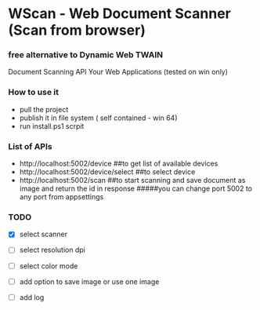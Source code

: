 # WScan - Web Document Scanner (Scan from browser)
### free alternative to Dynamic Web TWAIN 
Document Scanning API Your Web Applications (tested on win only)

### How to use it 
* pull the project 
* publish it in file system ( self contained - win 64)
* run install.ps1 scrpit 
 

### List of APIs
- http://localhost:5002/device ##to get list of available devices
- http://localhost:5002/device/select ##to select device 
- http://localhost:5002/scan ##to start scanning and save document as image and return the id in response
#####you can change port 5002 to any port from appsettings 


 
 
 
### TODO

- [x] select scanner
- [ ] select resolution dpi
- [ ] select color mode 
- [ ] add option to save image or use one image
- [ ] add log 
 
